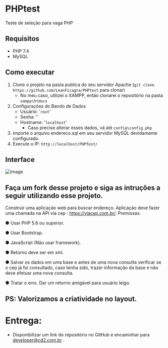 # PHPtest

Teste de seleção para vaga PHP

## Requisitos
  - PHP 7.4
  - MySQL

## Como executar

1. Clone o projeto na pasta publica do seu servidor Apache (`git clone https://github.com/LeanFicagna/PHPtest` para clonar)
    * No meu caso, utilizei o XAMPP, então clonarei o repositório na pasta `xampp\htdocs`
2. Configurações do Bando de Dados
    - Usuário: '`root`'
    - Senha: ''
    - Hostname: '`localhost`'
      * Caso precise alterar esses dados, vá até `config\config.php`
3. Importe o arquivo endereco.sql em seu servidor MySQL devidamente configurado.
4. Execute o IP: `http://localhost/PHPTest/`

## Interface

![image](https://user-images.githubusercontent.com/64813850/160856045-4c1d7e47-3963-4143-b529-d5411a7b8142.png)

## Faça um fork desse projeto e siga as intruções a seguir utilizando esse projeto.

Construir uma aplicação web para buscar endereço. Aplicação deve fazer uma chamada na API via cep : https://viacep.com.br/.
Premissas:

  ● Usar PHP 5.6 ou superior.
  
  ● Usar Bootstrap.
  
  ● JavaScript (Não usar framework).
  
  ● Retorno deve ser em xml.
  
  ● Salvar os dados em uma base e antes de uma nova consulta verificar se o cep já foi consultado, caso tenha sido, trazer    informação da base e não deve efetuar uma nova consulta.
  
  ● Tratar o erro. Dar um retorno amigável para usuário leigo.
  
  
## PS: Valorizamos a criatividade no layout.

# Entrega: 
 * Disponibilizar um link do repositório no GitHub e encaminhar para developer@cd2.com.br
.
